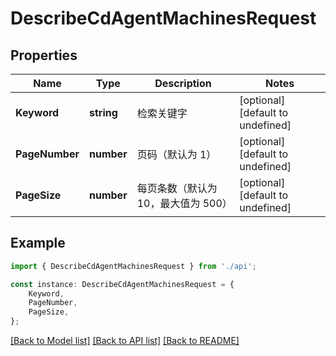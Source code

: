 # DescribeCdAgentMachinesRequest


## Properties

Name | Type | Description | Notes
------------ | ------------- | ------------- | -------------
**Keyword** | **string** | 检索关键字 | [optional] [default to undefined]
**PageNumber** | **number** | 页码（默认为 1） | [optional] [default to undefined]
**PageSize** | **number** | 每页条数（默认为 10，最大值为 500） | [optional] [default to undefined]

## Example

```typescript
import { DescribeCdAgentMachinesRequest } from './api';

const instance: DescribeCdAgentMachinesRequest = {
    Keyword,
    PageNumber,
    PageSize,
};
```

[[Back to Model list]](../README.md#documentation-for-models) [[Back to API list]](../README.md#documentation-for-api-endpoints) [[Back to README]](../README.md)
